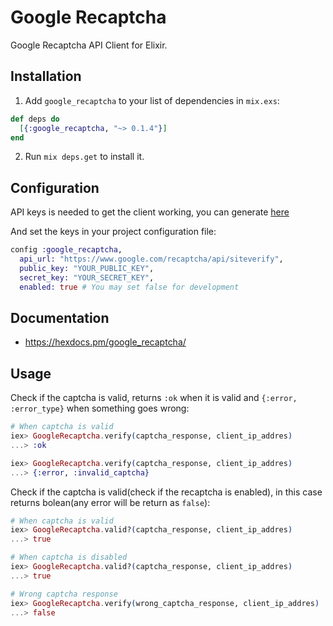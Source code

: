 # Google Recaptcha

Google Recaptcha API Client for Elixir.

## Installation

  1. Add `google_recaptcha` to your list of dependencies in `mix.exs`:

  ```elixir
  def deps do
    [{:google_recaptcha, "~> 0.1.4"}]
  end
  ```

  2. Run `mix deps.get` to install it.

## Configuration

API keys is needed to get the client working, you can generate [here](https://www.google.com/recaptcha/admin)

And set the keys in your project configuration file:

```elixir
config :google_recaptcha,
  api_url: "https://www.google.com/recaptcha/api/siteverify",
  public_key: "YOUR_PUBLIC_KEY",
  secret_key: "YOUR_SECRET_KEY",
  enabled: true # You may set false for development
```

## Documentation

  * https://hexdocs.pm/google_recaptcha/

## Usage

Check if the captcha is valid, returns `:ok` when it is valid and `{:error, :error_type}` when something goes wrong:

```elixir
# When captcha is valid
iex> GoogleRecaptcha.verify(captcha_response, client_ip_addres)
...> :ok

iex> GoogleRecaptcha.verify(captcha_response, client_ip_addres)
...> {:error, :invalid_captcha}
```

Check if the captcha is valid(check if the recaptcha is enabled), in this case returns bolean(any error will be return as `false`):

```elixir
# When captcha is valid
iex> GoogleRecaptcha.valid?(captcha_response, client_ip_addres)
...> true

# When captcha is disabled
iex> GoogleRecaptcha.valid?(captcha_response, client_ip_addres)
...> true

# Wrong captcha response
iex> GoogleRecaptcha.verify(wrong_captcha_response, client_ip_addres)
...> false
```
